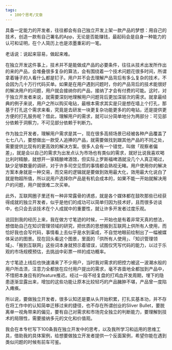 ```yaml
---
tags:
  - 100个思考/文章
---
```


具备一定能力的开发者，往往都会有自己独立开发上架一款产品的梦想：用自己的技术，创造一款有自己署名的App，无论是否能赚钱，最起码会是自身一种能力的认可和证明，在个人简历上也是浓墨重彩的一笔。

老话说：说起来容易，做起来难。

在独立开发这件事上，技术并不是能做成产品的必要条件，往往从技术出发所作出的来的产品，会堆叠很多复杂的算法，会有围绕着一个技术问题花很多时间，所谓拿着锤子的人看什么都是钉子。用户并不会去理解产品背后有多么复杂的技术，不会因为几十万行代码买单。如果是在用户遇到问题时，你的产品背后的技术能很好的解决用户的问题，用户就会接纳你的产品，接纳了才会有付费的可能。这时，对于独立开发者来说，就需要深刻地理解用户问题背后更加深层次的需求。就拿最经典的例子来说，用户之所以购买电钻，最根本需求其实是只是想在墙上个打孔，那基于打孔这个需求来看，究竟是去研发一块更复杂功能更多的的电钻，还是提供更方便的打孔服务呢？借此，理解用户的需求，就可以分简单地分为两部分：可见部分依赖于洞察力，不可见部分依赖于判断力。

作为独立开发者，理解用户需求是其一，现在很多高频场景已经被各种产品覆盖了七七八八，要想做出一款受人追捧的产品，就需要做找到跟其他产品的不同之处，需要提供比现有的更高效的解决方案。很多人会有一个错觉，叫做「观察者偏差」，就是会以自己的需求为出发点认为市场也有类似的需求，就好比说我喜欢喝比利时精酿，就想开一家精酿啤酒馆，但实际上罗斯福啤酒就没几个人真正喝过，缺少足够数量的调研，对于许多司空见惯的事情都会熟视无睹。用户使用你的解决方案本身就是一种交易，而交易的逻辑就是要做到效用最大化，效用最大化说白了就是物超所值，所以说用户选择你产品是有机会成本的，如果不能一开始就解决用户的问题，用户就很难二次买单。

此外，互联网圈子里还有一种非常露骨的诱惑，就是各个媒体都在鼓吹那些已经获得成就的独立开发者，似乎是他们的成功可以简单归因为技术好，且而很多访谈中，也只会去谈技术在个人成就中的重要性，就让许多开发者过度乐观。

说回到我的经历上来，我在做方寸笔迹的时候，一开始也是有着非常天真的想法，想借助自己在知识管理领域的研究，把优质的思想搬到互联网上供所有人使用，而恰好我也会写代码，事情看上去似乎是水到渠成，不自觉地眼前绘制出了一幅被媒体采访的图景。现在回头看这个图景，里面的「供所有人使用」、「知识管理领域」、「搬到互联网」这些词本身就预示着错误，试图仅凭写代码的能力，以过于乐观的市场规模预估，去挑战中彩票一样的成功概率。

方寸笔迹上线后也快速涌来了不少用户，当时我对需求的把控力被这一波潮水般的用户所击溃，注意力全都放在应付用户提出的需求，毫不吝啬地全都加到产品中，不惜把本身应有的feature推迟。经过一段不经复盘的打鸡血开发周期，埋下的隐患逐渐显露出来，增加的这些功能让原本比较轻巧的产品臃肿不堪，产品曾一度陷入瘫痪。

所以说，要做独立开发者，很多认知还是要从头开始积累，打扎实基本功，并不存在将工作中的认知简单迁移过来的捷径，也不存在所谓创业的Sliver Bullet，要脱离单一视角带来的偏见，要有自己对需求和市场完全独立的判断能力，要理解到技术的局限性，需要接纳多元的文化和价值观。

我会在本专栏写下100条我在独立开发中的思考，以及我所学习和运用的思维工具，借助我的具体案例，给想要做独立开发者提供一个反面案例，希望你能在遇到类似问题的时候有前车可鉴。